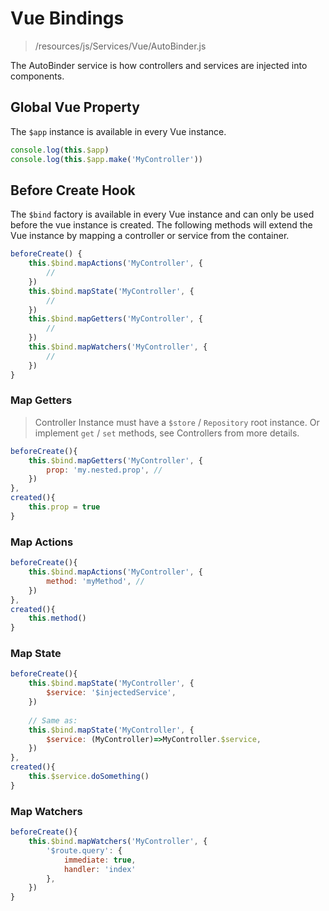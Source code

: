# Vue Bindings 

> /resources/js/Services/Vue/AutoBinder.js

The AutoBinder service is how controllers and services are injected into components.

## Global Vue Property

The `$app` instance is available in every Vue instance.

```javascript
console.log(this.$app)
console.log(this.$app.make('MyController'))
```

## Before Create Hook

The `$bind` factory is available in every Vue instance and can only be used before the 
vue instance is created. The following methods will extend the Vue instance by mapping 
a controller or service from the container.

```javascript
beforeCreate() {
    this.$bind.mapActions('MyController', {
        //
    })
    this.$bind.mapState('MyController', {
        //
    })
    this.$bind.mapGetters('MyController', {
        //
    })
    this.$bind.mapWatchers('MyController', {
        //
    })
}
```

### Map Getters

> Controller Instance must have a `$store` / `Repository` root instance. Or implement `get` / `set` methods,
> see Controllers from more details.

```javascript
beforeCreate(){
    this.$bind.mapGetters('MyController', {
        prop: 'my.nested.prop', //
    })
},
created(){
    this.prop = true
}
```


### Map Actions

```javascript
beforeCreate(){
    this.$bind.mapActions('MyController', {
        method: 'myMethod', //
    })
},
created(){
    this.method()
}
```

### Map State

```javascript
beforeCreate(){
    this.$bind.mapState('MyController', {
        $service: '$injectedService',  
    })
    
    // Same as: 
    this.$bind.mapState('MyController', {
        $service: (MyController)=>MyController.$service, 
    })
},
created(){
    this.$service.doSomething()
}
```

### Map Watchers

```javascript
beforeCreate(){
    this.$bind.mapWatchers('MyController', {
        '$route.query': {
            immediate: true,
            handler: 'index'
        },
    })
}
```
